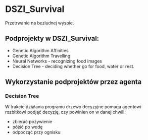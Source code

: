 # DSZI_Survival
Przetrwanie na bezludnej wyspie.

## Podprojekty w DSZI_Survival:
* Genetic Algorithm Affinities
* Genetic Algorithm Travelling
* Neural Networks - recognizing food images
* Decision Tree - deciding whether go for food, water or rest.

## Wykorzystanie podprojektów przez agenta

### Decision Tree
W trakcie działania programu drzewo decyzyjne pomaga agentowi-rozbitkowi podjąć decyzję, 
czy powinien on w danej chwili:
 * zbierać pożywienie
 * pójść po wodę
 * odpocząć przy ognisku